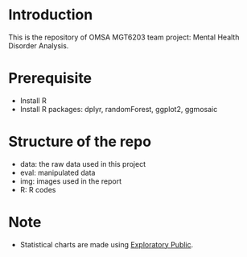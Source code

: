 # Introduction
This is the repository of OMSA MGT6203 team project: Mental Health Disorder Analysis. 

# Prerequisite
- Install R    
- Install R packages: dplyr, randomForest, ggplot2, ggmosaic    

# Structure of the repo
- data: the raw data used in this project
- eval: manipulated data
- img: images used in the report
- R: R codes

# Note
- Statistical charts are made using [Exploratory Public](https://exploratory.io/public).
